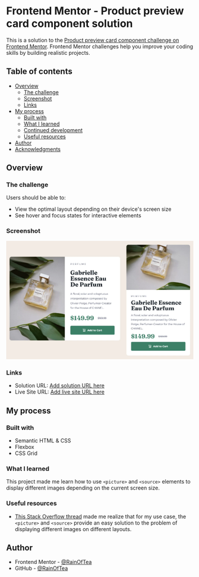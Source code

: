 # Frontend Mentor - Product preview card component solution

This is a solution to the [Product preview card component challenge on Frontend Mentor](https://www.frontendmentor.io/challenges/product-preview-card-component-GO7UmttRfa). Frontend Mentor challenges help you improve your coding skills by building realistic projects.

## Table of contents

- [Overview](#overview)
  - [The challenge](#the-challenge)
  - [Screenshot](#screenshot)
  - [Links](#links)
- [My process](#my-process)
  - [Built with](#built-with)
  - [What I learned](#what-i-learned)
  - [Continued development](#continued-development)
  - [Useful resources](#useful-resources)
- [Author](#author)
- [Acknowledgments](#acknowledgments)

## Overview

### The challenge

Users should be able to:

- View the optimal layout depending on their device's screen size
- See hover and focus states for interactive elements

### Screenshot

![](images/screenshot.webp)

### Links

- Solution URL: [Add solution URL here](https://your-solution-url.com)
- Live Site URL: [Add live site URL here](https://your-live-site-url.com)

## My process

### Built with

- Semantic HTML & CSS
- Flexbox
- CSS Grid

### What I learned

This project made me learn how to use `<picture>` and `<source>` elements to display different images depending on the current screen size.

### Useful resources

- [This Stack Overflow thread](https://www.example.com) made me realize that for my use case, the `<picture>` and `<source>` provide an easy solution to the problem of displaying different images on different layouts.

## Author

- Frontend Mentor - [@RainOfTea](https://www.frontendmentor.io/profile/RainOfTea)
- GitHub - [@RainOfTea](https://www.github.com/RainOfTea)
